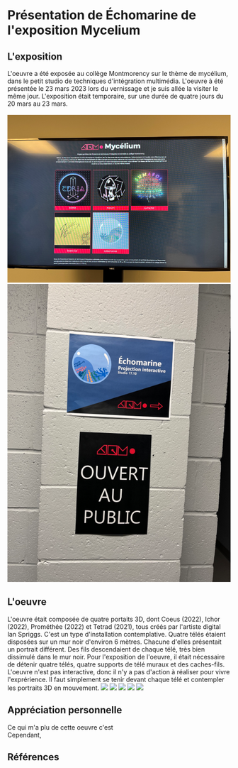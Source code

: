 <h1>Présentation de Échomarine de l'exposition Mycelium</h1>
<h2>L'exposition</h2>
L'oeuvre a été exposée au collège Montmorency sur le thème de mycélium, dans le petit studio de techniques d'intégration multimédia. L'oeuvre à été présentée le 23 mars
2023 lors du vernissage et je suis allée la visiter le même jour. L'exposition était temporaire, sur une durée de quatre jours du 20 mars au 23 mars.
<br /><br />
<img src="medias/echomarine_affiche_expo.png">
<img src="medias/echomarine_cartel.png">

<h2>L'oeuvre</h2>
L'oeuvre était composée de quatre portaits 3D, dont Coeus (2022), Ichor (2022), Prométhée (2022) et Tetrad (2021), tous créés par l'artiste digital Ian Spriggs.
C'est un type d'installation contemplative. Quatre télés étaient disposées sur un mur noir d'environ 6 mètres. Chacune d'elles présentait un portrait différent. 
Des fils descendaient de chaque télé, très bien dissimulé dans le mur noir. Pour l'exposition de l'oeuvre, il était nécessaire de détenir quatre télés, quatre supports
de télé muraux et des caches-fils. L'oeuvre n'est pas interactive, donc il n'y a pas d'action à réaliser pour vivre l'exprérience. Il faut simplement se tenir devant 
chaque télé et contempler les portraits 3D en mouvement.
<img src="medias/teles_vue_totale.jpg">
<img src="medias/cartel.jpg">
<img src="medias/teles_derriere.jpg">
<img src="medias/teles_fils_bas.jpg">
<img src="medias/schema.jpg">

<h2>Appréciation personnelle</h2>
Ce qui m'a plu de cette oeuvre c'est 
<br>Cependant, 

<h2>Références</h2>
